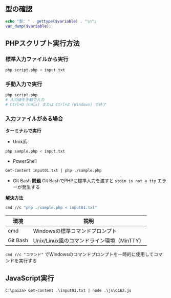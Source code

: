 
## 型の確認
```php
echo "型: " . gettype($variable) . "\n";
var_dump($variable);
```

## PHPスクリプト実行方法

### 標準入力ファイルから実行
```bash
php script.php < input.txt
```

### 手動入力で実行
```bash
php script.php
# 入力値を手動で入力
# Ctrl+D (Unix) または Ctrl+Z (Windows) で終了
```

### 入力ファイルがある場合

**ターミナルで実行**
- Unix系
```bash
php sample.php < input.txt
```

- PowerShell
```
Get-Content input01.txt | php ./sample.php
```

- Git Bash
**問題**
Git BashでPHPに標準入力を渡すと `stdin is not a tty` エラーが発生する

**解決方法**
```bash
cmd //c "php ./sample.php < input01.txt"
```


| 環境 | 説明 |
|------|------|
| cmd | Windowsの標準コマンドプロンプト |
| Git Bash | Unix/Linux風のコマンドライン環境（MinTTY） |

`cmd //c "コマンド"` でWindowsのコマンドプロンプトを一時的に使用してコマンドを実行する

## JavaScript実行

```
C:\paiza> Get-content .\input01.txt | node .\js\C162.js
```
